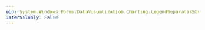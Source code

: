 ```yaml
---
uid: System.Windows.Forms.DataVisualization.Charting.LegendSeparatorStyle
internalonly: False
---
```

